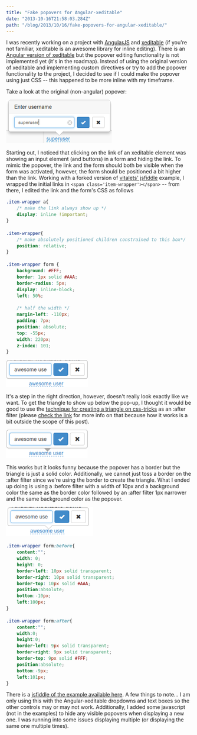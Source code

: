```yaml
---
title: "Fake popovers for Angular-xeditable"
date: "2013-10-16T21:58:03.284Z"
path: "/blog/2013/10/16/fake-popovers-for-angular-xeditable/"
---
```


I was recently working on a project with [AngularJS](http://www.angularjs.org) and [xeditable](http://vitalets.github.io/x-editable/) (if you're not familiar, xeditable is an awesome library for inline editing). There is an [Angular version of xeditable](http://vitalets.github.io/angular-xeditable/) but the popover editing functionality is not implemented yet (it's in the roadmap). Instead of using the original version of xeditable and implementing custom directives or try to add the popover functionality to the project, I decided to see if I could make the popover using just CSS -- this happened to be more inline with my timeframe.

Take a look at the original (non-angular) popover:

<div style="width: 300px">
  <img src="./original_xeditable.png" />
</div>

Starting out, I noticed that clicking on the link of an xeditable element was showing an input element (and buttons) in a form and hiding the link. To mimic the popover, the link and the form should both be visible when the form was activated, however, the form should be positioned a bit higher than the link. Working with a forked version of [vitalets' jsfiddle](http://jsfiddle.net/NfPcH/3/) example, I wrapped the initial links in `<span class='item-wrapper'></span>` -- from there, I edited the link and the form's CSS as follows

```css
.item-wrapper a{
    /* make the link always show up */
    display: inline !important;
}

.item-wrapper{
    /* make absolutely positioned children constrained to this box*/
    position: relative;
}

.item-wrapper form {
    background: #FFF;
    border: 1px solid #AAA;
    border-radius: 5px;
    display: inline-block;
    left: 50%;

    /* half the width */
    margin-left: -110px;
    padding: 7px;
    position: absolute;
    top: -55px;
    width: 220px;
    z-index: 101;
}
```

<div style="width: 300px">
  <img src="./xeditable_popover_1.png" />
</div>

It's a step in the right direction, however, doesn't really look exactly like we want. To get the triangle to show up below the pop-up, I thought it would be good to use the [technique for creating a triangle on css-tricks](http://css-tricks.com/snippets/css/css-triangle/) as an :after filter (please [check the link](http://css-tricks.com/snippets/css/css-triangle/) for more info on that because how it works is a bit outside the scope of this post).

<div style="width: 300px">
  <img src="./xeditable_popover_2.png" />
</div>

 This works but it looks funny because the popover has a border but the triangle is just a solid color. Additionally, we cannot just toss a border on the :after filter since we're using the border to create the triangle. What I ended up doing is using a :before filter with a width of 10px and a background color the same as the border color followed by an :after filter 1px narrower and the same background color as the popover.

<div style="width: 300px">
 <img src="./xeditable_popover_3.png" />
</div>

```css
.item-wrapper form:before{
    content:"";
    width: 0;
    height: 0;
    border-left: 10px solid transparent;
    border-right: 10px solid transparent;
    border-top: 10px solid #AAA;
    position:absolute;
    bottom:-10px;
    left:100px;
}

.item-wrapper form:after{
    content:"";
    width:0;
    height:0;
    border-left: 9px solid transparent;
    border-right: 9px solid transparent;
    border-top: 9px solid #FFF;
    position:absolute;
    bottom:-9px;
    left:101px;
}
```

There is a [jsfiddle of the example available here](http://jsfiddle.net/EWcUw/4/). A few things to note... I am only using this with the Angular-xeditable dropdowns and text boxes so the other controls may or may not work. Additionally, I added some javascript (not in the examples) to hide any visible popovers when displaying a new one. I was running into some issues displaying multiple (or displaying the same one multiple times).
